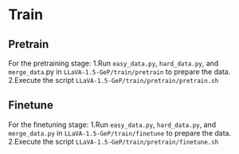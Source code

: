 # Train
## Pretrain
For the pretraining stage:
1.Run `easy_data.py`, `hard_data.py`, and `merge_data`.py in `LLaVA-1.5-GeP/train/pretrain` to prepare the data.
2.Execute the script `LLaVA-1.5-GeP/train/pretrain/pretrain.sh`

## Finetune
For the finetuning stage:
1.Run `easy_data.py`, `hard_data.py`, and `merge_data.py` in `LLaVA-1.5-GeP/train/finetune` to prepare the data.
2.Execute the script `LLaVA-1.5-GeP/train/pretrain/finetune.sh`
